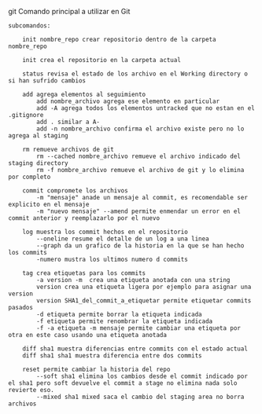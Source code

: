 git Comando principal a utilizar en Git
    
    subcomandos:
    
        init nombre_repo crear repositorio dentro de la carpeta nombre_repo
        
        init crea el repositorio en la carpeta actual
        
        status revisa el estado de los archivo en el Working directory o si han sufrido cambios
        
        add agrega elementos al seguimiento
            add nombre_archivo agrega ese elemento en particular
            add -A agrega todos los elementos untracked que no estan en el .gitignore
            add . similar a A-
            add -n nombre_archivo confirma el archivo existe pero no lo agrega al staging
            
        rm remueve archivos de git
            rm --cached nombre_archivo remueve el archivo indicado del staging directory
            rm -f nombre_archivo remueve el archivo de git y lo elimina por completo
        
        commit compromete los archivos 
            -m "mensaje" anade un mensaje al commit, es recomendable ser explicito en el mensaje
            -m "nuevo mensaje" --amend permite enmendar un error en el commit anterior y reemplazarlo por el nuevo
            
        log muestra los commit hechos en el repositorio
            --oneline resume el detalle de un log a una linea
            --graph da un grafico de la historia en la que se han hecho los commits
            -numero mustra los ultimos numero d commits
                    
        tag crea etiquetas para los commits
            -a version -m  crea una etiqueta anotada con una string
            version crea una etiqueta ligera por ejemplo para asignar una version
            version SHA1_del_commit_a_etiquetar permite etiquetar commits pasados
            -d etiqueta permite borrar la etiqueta indicada
            -f etiqueta permite renombrar la etiqueta indicada 
            -f -a etiqueta -m mensaje permite cambiar una etiqueta por otra en este caso usando una etiqueta anotada
        
        diff sha1 muestra diferencias entre commits con el estado actual
        diff sha1 sha1 muestra diferencia entre dos commits
        
        reset permite cambiar la historia del repo 
            --soft sha1 elimina los cambios desde el commit indicado por el sha1 pero soft devuelve el commit a stage no elimina nada solo revierte eso.
            --mixed sha1 mixed saca el cambio del staging area no borra archivos 